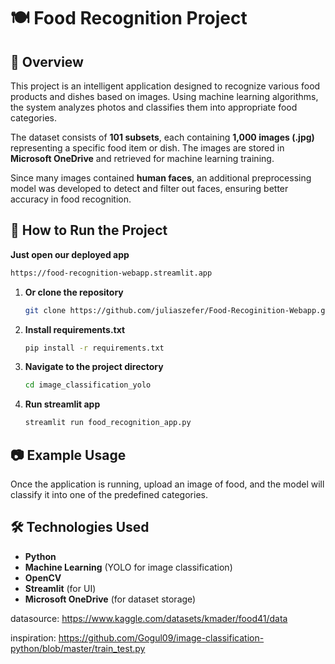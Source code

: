# 🍽️ Food Recognition Project

## 📌 Overview
This project is an intelligent application designed to recognize various food products and dishes based on images. Using machine learning algorithms, the system analyzes photos and classifies them into appropriate food categories.

The dataset consists of **101 subsets**, each containing **1,000 images (.jpg)** representing a specific food item or dish. The images are stored in **Microsoft OneDrive** and retrieved for machine learning training.  

Since many images contained **human faces**, an additional preprocessing model was developed to detect and filter out faces, ensuring better accuracy in food recognition.  

## 🚀 How to Run the Project
**Just open our deployed app**
   ```bash
   https://food-recognition-webapp.streamlit.app
   ```

1. **Or clone the repository**  
   ```bash
   git clone https://github.com/juliaszefer/Food-Recoginition-Webapp.git
   ```
 
2. **Install requirements.txt**
   ```bash
   pip install -r requirements.txt
   ```

4. **Navigate to the project directory**  
   ```bash
   cd image_classification_yolo
   ```

5. **Run streamlit app**
   ```bash
   streamlit run food_recognition_app.py
   ```

## 📷 Example Usage
Once the application is running, upload an image of food, and the model will classify it into one of the predefined categories.

## 🛠 Technologies Used
- **Python**
- **Machine Learning** (YOLO for image classification)
- **OpenCV**
- **Streamlit** (for UI)
- **Microsoft OneDrive** (for dataset storage)

datasource:
https://www.kaggle.com/datasets/kmader/food41/data

inspiration:
https://github.com/Gogul09/image-classification-python/blob/master/train_test.py
